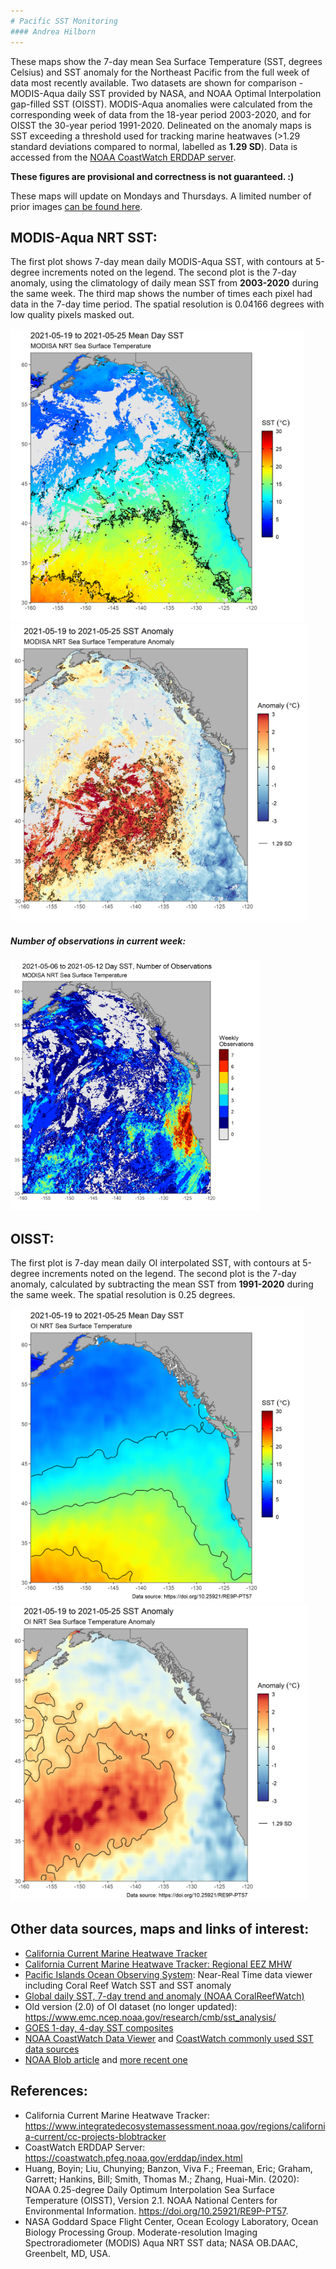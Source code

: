 ```yaml
---
# Pacific SST Monitoring
#### Andrea Hilborn
---
```


These maps show the 7-day mean Sea Surface Temperature (SST, degrees Celsius) and SST anomaly for the Northeast Pacific from the full week of data most recently available. 
Two datasets are shown for comparison - MODIS-Aqua daily SST provided by NASA, and NOAA Optimal Interpolation gap-filled SST (OISST). MODIS-Aqua anomalies were calculated from the corresponding week of data from the 18-year period 2003-2020, and for OISST the 30-year period 1991-2020. Delineated on the anomaly maps is SST exceeding a threshold used for tracking marine heatwaves (>1.29 standard deviations compared to normal, labelled as **1.29 SD**). Data is accessed from the [NOAA CoastWatch ERDDAP server](https://coastwatch.pfeg.noaa.gov/erddap/index.html).

**These figures are provisional and correctness is not guaranteed. :)**

These maps will update on Mondays and Thursdays. A limited number of prior images [can be found here](https://github.com/BIO-RSG/Pacific_SST_NRT_Monitoring/tree/main/figures).

## MODIS-Aqua NRT SST:

The first plot shows 7-day mean daily MODIS-Aqua SST, with contours at 5-degree increments noted on the legend. The second plot is the 7-day anomaly, using the climatology of daily mean SST from **2003-2020** during the same week. The third map shows the number of times each pixel had data in the 7-day time period. 
The spatial resolution is 0.04166 degrees with low quality pixels masked out.

<img src="SST_MODISA_7-day_rollingavg.png" width="470" /> <img src="SST_MODISA_7-day_rollingavg_anom.png" width="475" /> 

##### Number of observations in current week:

<img src="SST_MODISA_7-day_rollingavg_n.png" width="400" /> 

## OISST:

The first plot is 7-day mean daily OI interpolated SST, with contours at 5-degree increments noted on the legend. The second plot is the 7-day anomaly, calculated by subtracting the mean SST from **1991-2020** during the same week. The spatial resolution is 0.25 degrees.

<img src="SST_OI_7-day_rollingavg.png" width="470" /> <img src="SST_OI_7-day_rollingavg_anom.png" width="475" />

  
## Other data sources, maps and links of interest:

* [California Current Marine Heatwave Tracker](https://www.integratedecosystemassessment.noaa.gov/regions/california-current/cc-projects-blobtracker)
* [California Current Marine Heatwave Tracker: Regional EEZ MHW](https://oceanview.pfeg.noaa.gov/projects/mhw/regional)
* [Pacific Islands Ocean Observing System](https://www.pacioos.hawaii.edu/voyager/): Near-Real Time data viewer including Coral Reef Watch SST and SST anomaly
* [Global daily SST, 7-day trend and anomaly (NOAA CoralReefWatch)](https://www.ospo.noaa.gov/Products/ocean/cb/sst5km/)
* Old version (2.0) of OI dataset (no longer updated): <https://www.emc.ncep.noaa.gov/research/cmb/sst_analysis/>
* [GOES 1-day, 4-day SST composites](https://ocean.weather.gov/Loops/ocean_guidance.php?model=GOES&area=WasC&plot=sst&day=0&loop=0)
* [NOAA CoastWatch Data Viewer](https://coastwatch.noaa.gov/cw_html/cwViewer.html) and [CoastWatch commonly used SST data sources](https://coastwatch.pfeg.noaa.gov/data.html)
* [NOAA Blob article](https://www.fisheries.noaa.gov/feature-story/new-marine-heatwave-emerges-west-coast-resembles-blob) and [more recent one](https://www.fisheries.noaa.gov/feature-story/looking-back-blob-record-warming-drives-unprecedented-ocean-change)

## References:

* California Current Marine Heatwave Tracker: https://www.integratedecosystemassessment.noaa.gov/regions/california-current/cc-projects-blobtracker
* CoastWatch ERDDAP Server: https://coastwatch.pfeg.noaa.gov/erddap/index.html
* Huang, Boyin; Liu, Chunying; Banzon, Viva F.; Freeman, Eric; Graham, Garrett; Hankins, Bill; Smith, Thomas M.; Zhang, Huai-Min. (2020): NOAA 0.25-degree Daily Optimum Interpolation Sea Surface Temperature (OISST), Version 2.1. NOAA National Centers for Environmental Information. https://doi.org/10.25921/RE9P-PT57.
* NASA Goddard Space Flight Center, Ocean Ecology Laboratory, Ocean Biology Processing Group. Moderate-resolution Imaging Spectroradiometer (MODIS) Aqua NRT SST data; NASA OB.DAAC, Greenbelt, MD, USA.
